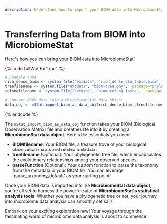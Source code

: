 ```yaml
---
description: Understand how to import your BIOM data into MicrobiomeStat's data structure.
---
```


# Transferring Data from BIOM into MicrobiomeStat

Here's how you can bring your BIOM data into MicrobiomeStat!

{% code fullWidth="true" %}
```r
# Example code
rich_dense_biom <- system.file("extdata", "rich_dense_otu_table.biom",  package="phyloseq")
treefilename <- system.file("extdata", "biom-tree.phy",  package="phyloseq")
refseqfilename <- system.file("extdata", "biom-refseq.fasta",  package="phyloseq")

# Convert BIOM data into a MicrobiomeStat data object
data_obj <- mStat_import_biom_as_data_obj(rich_dense_biom, treefilename, refseqfilename, parseFunction=parse_taxonomy_greengenes)
```
{% endcode %}

The `mStat_import_biom_as_data_obj` function takes your BIOM (Biological Observation Matrix) file and breathes life into it by creating a **MicrobiomeStat data object**. Here's the essentials you need:

* **BIOMfilename**: Your BIOM file, a treasure trove of your biological observation matrix and related metadata.
* **treefilename** (Optional): Your phylogenetic tree file, which encapsulates the evolutionary relationships among your observed species.
* **parseFunction** (Optional): Your custom function to parse the taxonomy from the metadata in your BIOM file. You can leverage 'parse\_taxonomy\_default' as your starting point!

Once your BIOM data is imported into the **MicrobiomeStat data object**, you're all set to harness the powerful suite of **MicrobiomeStat's statistical analysis tools**! Whether you have a phylogenetic tree or not, your journey into microbiome data analysis can smoothly set sail!

Embark on your exciting exploration now! Your voyage through the fascinating world of microbiome data analysis is about to commence!
